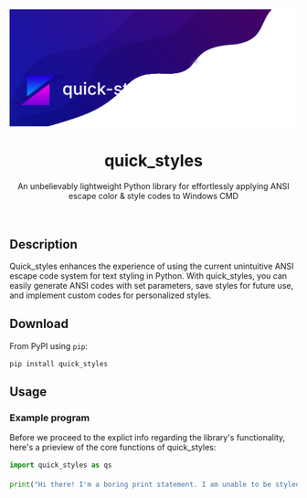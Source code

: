 <img src="banner.png">

<div align="center">
  <h1>quick_styles</h1>
  <label>An unbelievably lightweight Python library for effortlessly applying ANSI escape color & style codes to Windows CMD</label>
</div>
<br>
<br>

## Description

Quick_styles enhances the experience of using the current unintuitive ANSI escape code system for text styling in Python. With quick_styles, you can easily generate ANSI codes with set parameters, save styles for future use, and implement custom codes for personalized styles.

## Download

From PyPI using `pip`:

```shell
pip install quick_styles
```

## Usage

### Example program

Before we proceed to the explict info regarding the library's functionality, here's a prieview of the core functions of quick_styles:

```python
import quick_styles as qs

print("Hi there! I'm a boring print statement. I am unable to be styled and my appearnce is immutable")
```
